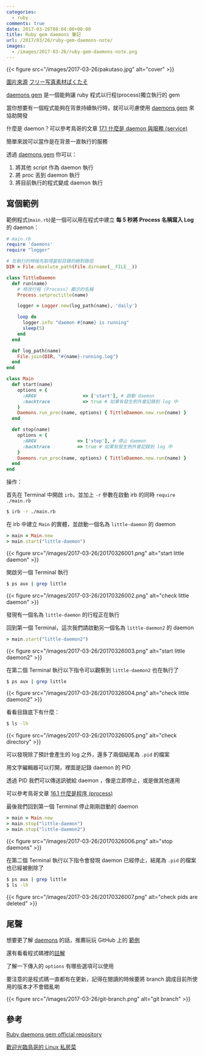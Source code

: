 ```yaml
---
categories:
  - ruby
comments: true
date: 2017-03-26T08:04:00+08:00
title: Ruby gem daemons 筆記
url: /2017/03/26/ruby-gem-daemons-note/
images:
  - /images/2017-03-26/ruby-gem-daemons-note.png
---
```


{{< figure src="/images/2017-03-26/pakutaso.jpg" alt="cover" >}}

[圖片來源](https://www.pakutaso.com/20170137024post-10119.html)
[フリー写真素材ぱくたそ](https://www.pakutaso.com/)

[daemons gem][daemons] 是一個能夠讓 ruby 程式以行程(process)獨立執行的 gem

當你想要有一個程式能夠在背景持續執行時，就可以可慮使用 [daemons gem][daemons] 來協助開發

<!--more-->

什麼是 daemon？可以參考鳥哥的文章 [17.1 什麼是 daemon 與服務 (service)](http://linux.vbird.org/linux_basic/0560daemons.php#daemon)

簡單來說可以當作是在背景一直執行的服務

透過 [daemons gem][daemons] 你可以：
1. 將其他 script 作為 daemon 執行
2. 將 proc 丟到 daemon 執行
3. 將目前執行的程式變成 daemon 執行

## 寫個範例

範例程式(`main.rb`)是一個可以用在程式中建立 **每 5 秒將 Process 名稱寫入 Log** 的 daemon：

```ruby
# main.rb
require 'daemons'
require "logger"

# 在執行的時候先取得當前目錄的絕對路徑
DIR = File.absolute_path(File.dirname(__FILE__))

class TittleDaemon
  def run(name)
    # 修改行程 (Process) 顯示的名稱
    Process.setproctitle(name)

    logger = Logger.new(log_path(name), 'daily')

    loop do
      logger.info "daemon #{name} is running"
      sleep(5)
    end
  end

  def log_path(name)
    File.join(DIR, "#{name}-running.log")
  end
end

class Main
  def start(name)
    options = {
      :ARGV                 => ['start'], # 啟動 daemon
      :backtrace            => true # 如果有發生例外會記錄到 log 中
    }
    Daemons.run_proc(name, options) { TittleDaemon.new.run(name) }
  end

  def stop(name)
    options = {
      :ARGV               => ['stop'], # 停止 daemon
      :backtrace          => true # 如果有發生例外會記錄到 log 中
    }
    Daemons.run_proc(name, options) { TittleDaemon.new.run(name) }
  end
end
```

操作：

首先在 Terminal 中開啟 `irb`，並加上 `-r` 參數在啟動 irb 的同時 `require ./main.rb`

```bash
$ irb -r ./main.rb
```

在 irb 中建立 `Main` 的實體，並啟動一個名為 `little-daemon` 的 daemon

```ruby
> main = Main.new
> main.start("little-daemon")
```

{{< figure src="/images/2017-03-26/20170326001.png" alt="start little daemon" >}}

開啟另一個 Terminal 執行

```bash
$ ps aux | grep little
```

{{< figure src="/images/2017-03-26/20170326002.png" alt="check little daemon" >}}

發現有一個名為 `little-daemon` 的行程正在執行


回到第一個 Terminal，這次我們請啟動另一個名為 `little-daemon2` 的 daemon

```ruby
> main.start("little-daemon2")
```

{{< figure src="/images/2017-03-26/20170326003.png" alt="start little daemon2" >}}


在第二個 Terminal 執行以下指令可以觀察到 `little-daemon2` 也在執行了

```bash
$ ps aux | grep little
```

{{< figure src="/images/2017-03-26/20170326004.png" alt="check little daemon2" >}}

看看目錄底下有什麼：

```bash
$ ls -lh
```

{{< figure src="/images/2017-03-26/20170326005.png" alt="check directory" >}}

可以發現除了預計會產生的 log 之外，還多了兩個結尾為 `.pid` 的檔案

用文字編輯器可以打開，裡面是記錄 daemon 的 PID

透過 PID 我們可以傳送訊號給 daemon ，像是立即停止，或是做其他運用

可以參考鳥哥文章 [16.1 什麼是程序 (process)](http://linux.vbird.org/linux_basic/0440processcontrol.php#whatis)

最後我們回到第一個 Terminal 停止剛剛啟動的 daemon

```ruby
> main = Main.new
> main.stop("little-daemon")
> main.stop("little-daemon2")
```

{{< figure src="/images/2017-03-26/20170326006.png" alt="stop daemons" >}}

在第二個 Terminal 執行以下指令會發現 daemon 已經停止，結尾為 `.pid` 的檔案也已經被刪除了

```bash
$ ps aux | grep little
$ ls -lh
```

{{< figure src="/images/2017-03-26/20170326007.png" alt="check pids are deleted" >}}

## 尾聲

想要更了解 [daemons][daemons] 的話，推薦玩玩 GitHub 上的 [範例](https://github.com/thuehlinger/daemons/tree/master/examples)

還有看看程式碼裡的[註解](https://github.com/thuehlinger/daemons/blob/master/lib/daemons.rb)

了解一下傳入的 `options` 有哪些選項可以使用

要注意的是程式碼一直都有在更新，記得在閱讀的時候要將 branch 調成目前所使用的版本才不會錯亂喲

{{< figure src="/images/2017-03-26/git-branch.png" alt="git branch" >}}

## 參考

[Ruby daemons gem official repository](https://github.com/thuehlinger/daemons)

[歡迎光臨鳥哥的 Linux 私房菜](http://linux.vbird.org/)

[daemons]: https://github.com/thuehlinger/daemons
